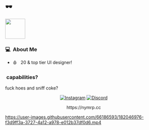<p><a href="https://dollarprynchd.github.io/editlxrd/">
</a></p>
<h2 class="center">🕶️</h2>


<img href="https://nymrp.cc" class="center" src="https://cdn.discordapp.com/attachments/1258177942744334416/1258566995071336588/DEADYEN-transparent.png?ex=66fd301a&is=66fbde9a&hm=b9e8a724e40f407e5d07b925df7be74b8433d20cd40043da6a3852264011c37d&"  width="64" 
     height="64">
     
<h3>💻 &nbsp;About Me </h3>

- 🩸 &nbsp; 20 & top tier UI designer! 

<h3>&nbsp;capabilities?</h3>
fuck hoes and sniff coke?




<p align="center">
<a href="https://www.instagram.com/panettonemy/"><img alt="Instagram" src="https://img.shields.io/badge/IG-Instagram-red"></a>
<a href="https://discord.gg/7bjFNznH4a"><img alt="Discord" src="https://img.shields.io/badge/DC-Discord-blue"></a>
</p>

<p align="center">
https://nymrp.cc
</p>






https://user-images.githubusercontent.com/66186593/182046976-f3d9ff3a-3727-4a12-a978-e012b37df0d6.mp4




